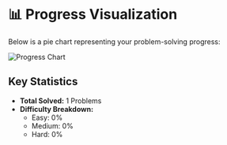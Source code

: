 # 📊 Progress Visualization

Below is a pie chart representing your problem-solving progress:

![Progress Chart](path/to/progress_pie_chart.png)

## Key Statistics
- **Total Solved:** 1 Problems
- **Difficulty Breakdown:**
  - Easy: 0%
  - Medium: 0%
  - Hard: 0%
